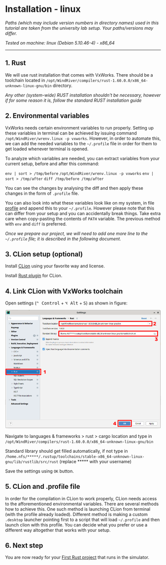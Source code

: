 # Installation - linux

*Paths (which may include version numbers in directory names) used in this tutorial are taken from the university lab setup. Your paths/versions may differ.*

*Tested on machine: linux (Debian 5.10.46-4) - x86_64*

---


## 1. Rust


We will use rust installation that comes with VxWorks. There should be a toolchain located in `/opt/WindRiver/compilers/rust-1.60.0.0/x86_64-unknown-linux-gnu/bin` directory.

*Any other (system-wide) RUST installation shouldn't be necessary, however if for some reason it is, follow the standard RUST installation guide*


## 2. Environmental variables

VxWorks needs certain environment variables to run properly. Setting up these variables in terminal can be achieved by issuing command `/opt/WindRiver/wrenv.linux -p vxworks`.
However, in order to automate this, we can add the needed variables to the `~/.profile` file in order for them to get loaded whenever terminal is opened.

To analyze which variables are needed, you can extract variables from your current setup, before and after this command:

`env | sort > /tmp/before`
`/opt/WindRiver/wrenv.linux -p vxworks`
`env | sort > /tmp/after`
`diff /tmp/before /tmp/after`

You can see the changes by analysing the diff and then apply these changes in the form of `.profile` file.

You can also look into what these variables look like on my system, in file [profile](profile) and append this to your `~/.profile`. However please note that this can differ from your setup and you can accidentally break things. Take extra care when copy-pasting the contents of `PATH` variable. The previous method with `env` and `diff` is preferred.

*Once we prepare our project, we will need to add one more line to the `~/.profile` file; it is described in the following document.*


## 3. CLion setup (optional)

Install [CLion](https://www.jetbrains.com/clion/) using your favorite way and license.

Install [Rust plugin](https://plugins.jetbrains.com/plugin/8182-rust) for CLion.

## 4. Link CLion with VxWorks toolchain

Open settings (<kbd>⌃ Control</kbd> + <kbd>⌥ Alt</kbd> + <kbd>S</kbd>) as shown in figure:

![CLion settings window](figures/clion-settings.png)

Navigate to languages & frameworks > rust > cargo location and type in `/opt/WindRiver/compilers/rust-1.60.0.0/x86_64-unknown-linux-gnu/bin`

Standard library should get filled automatically, if not type in `/home.nfs/*****/.rustup/toolchains/stable-x86_64-unknown-linux-gnu/lib/rustlib/src/rust` (replace ***** with your username)


Save the settings using `OK` button.
 
## 5. CLion and .profile file

In order for the compilation in CLion to work properly, CLion needs access to the afforementioned environmental variables. There are several methods how to achieve this. One such method is launching CLion from terminal (with the profile already loaded). Different method is making a custom `.desktop` launcher pointing first to a script that will load `~/.profile` and then launch clion with this profile. You can decide what you prefer or use a different way altogether that works with your setup.
 

## 6. Next step

You are now ready for your [First Rust project](first-project.md) that runs in the simulator.

